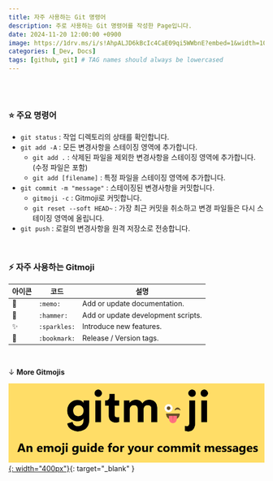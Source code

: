 ```yaml
---
title: 자주 사용하는 Git 명령어
description: 주로 사용하는 Git 명령어를 작성한 Page입니다.
date: 2024-11-20 12:00:00 +0900
image: https://1drv.ms/i/s!AhpALJD6kBcIc4CaE09qi5WWbnE?embed=1&width=1080&height=531
categories: [_Dev, Docs]
tags: [github, git] # TAG names should always be lowercased
---
```


<br>

<br>



### :star: 주요 명령어

* `git status` : 작업 디렉토리의 상태를 확인합니다.
* `git add -A` : 모든 변경사항을 스테이징 영역에 추가합니다.
  * `git add .` : 삭제된 파일을 제외한 변경사항을 스테이징 영역에 추가합니다. (수정 파일은 포함)
  * `git add [filename]` : 특정 파일을 스테이징 영역에 추가합니다.
* `git commit -m "message"` : 스테이징된 변경사항을 커밋합니다.
  * `gitmoji -c` : Gitmoji로 커밋합니다.
  * `git reset --soft HEAD~` : 가장 최근 커밋을 취소하고 변경 파일들은 다시 스테이징 영역에 올립니다.
* `git push` : 로컬의 변경사항을 원격 저장소로 전송합니다.



<br>



### :zap: 자주 사용하는 Gitmoji

| 아이콘     | 코드         | 설명                               |
| ---------- | ------------ | ---------------------------------- |
| :memo:     | `:memo:`     | Add or update documentation.       |
| :hammer:   | `:hammer:`   | Add or update development scripts. |
| :sparkles: | `:sparkles:` | Introduce new features.            |
| :bookmark: | `:bookmark:` | Release / Version tags.            |

<br>

↓ **More Gitmojis**

[![gitmoji](../assets/img/contents/2024-11-20-about-git/image-20241120183333887.png){: width="400px"}](https://gitmoji.dev/){: target="_blank" }









